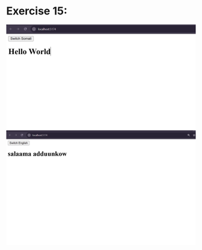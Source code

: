 # Exercise 15: 
![Exercise 15](/exercise15/src/assets/Screenshot%202025-10-13%20104036.png)
![Exercise 15](/exercise15/src/assets/Screenshot%202025-10-13%20104105.png)